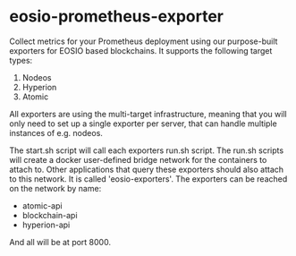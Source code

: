 # eosio-prometheus-exporter
Collect metrics for your Prometheus deployment using our purpose-built exporters for EOSIO based blockchains. It supports the following target types:
1. Nodeos
2. Hyperion
3. Atomic

All exporters are using the multi-target infrastructure, meaning that you will only need to set up a single exporter per server, that can handle multiple instances of e.g. nodeos.


The start.sh script will call each exporters run.sh script.
The run.sh scripts will create a docker user-defined bridge network for the containers to attach to.
Other applications that query these exporters should also attach to this network.  It is called 'eosio-exporters'.
The exporters can be reached on the network by name:
* atomic-api
* blockchain-api
* hyperion-api

And all will be at port 8000.

